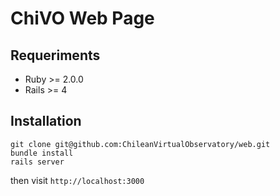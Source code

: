 # ChiVO Web Page

## Requeriments
 * Ruby >= 2.0.0
 * Rails >= 4

## Installation
    git clone git@github.com:ChileanVirtualObservatory/web.git
    bundle install
    rails server

then visit `http://localhost:3000`